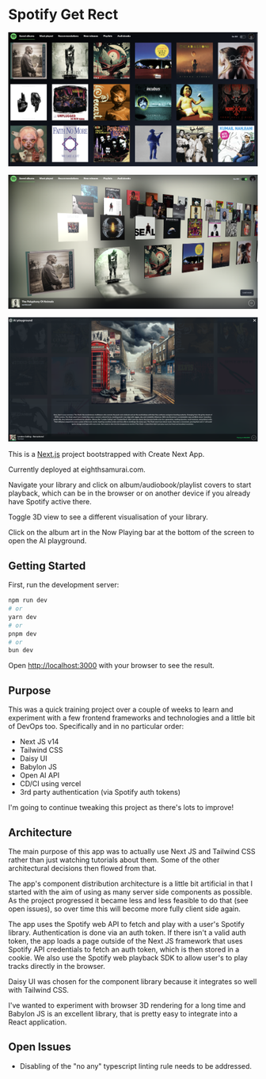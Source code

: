 # Spotify Get Rect

![Screenshot 1](./readme/screenshot1.png)

![Screenshot 2](./readme/screenshot2.png)

![Screenshot 3](./readme/screenshot3.png)

This is a [Next.js](https://nextjs.org/) project bootstrapped with Create Next App.

Currently deployed at eighthsamurai.com.

Navigate your library and click on album/audiobook/playlist covers to start playback, which can be in the browser or on another device if you already have Spotify active there.

Toggle 3D view to see a different visualisation of your library.

Click on the album art in the Now Playing bar at the bottom of the screen to open the AI playground.

## Getting Started

First, run the development server:

```bash
npm run dev
# or
yarn dev
# or
pnpm dev
# or
bun dev
```

Open [http://localhost:3000](http://localhost:3000) with your browser to see the result.

## Purpose

This was a quick training project over a couple of weeks to learn and experiment with a few frontend frameworks and technologies and a little bit of DevOps too. Specifically and in no particular order:

- Next JS v14
- Tailwind CSS
- Daisy UI
- Babylon JS
- Open AI API
- CD/CI using vercel
- 3rd party authentication (via Spotify auth tokens)

I'm going to continue tweaking this project as there's lots to improve!

## Architecture

The main purpose of this app was to actually use Next JS and Tailwind CSS rather than just watching tutorials about them. Some of the other architectural decisions then flowed from that.

The app's component distribution architecture is a little bit artificial in that I started with the aim of using as many server side components as possible. As the project progressed it became less and less feasible to do that (see open issues), so over time this will become more fully client side again.

The app uses the Spotify web API to fetch and play with a user's Spotify library. Authentication is done via an auth token. If there isn't a valid auth token, the app loads a page outside of the Next JS framework that uses Spotify API credentials to fetch an auth token, which is then stored in a cookie. We also use the Spotify web playback SDK to allow user's to play tracks directly in the browser.

Daisy UI was chosen for the component library because it integrates so well with Tailwind CSS.

I've wanted to experiment with browser 3D rendering for a long time and Babylon JS is an excellent library, that is pretty easy to integrate into a React application.

## Open Issues

- Disabling of the "no any" typescript linting rule needs to be addressed.
